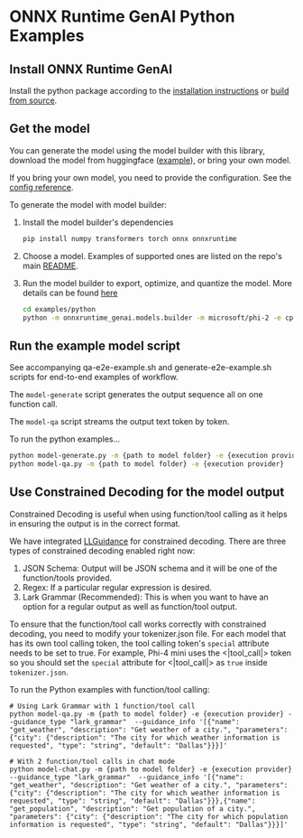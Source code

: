 # ONNX Runtime GenAI Python Examples

## Install ONNX Runtime GenAI

Install the python package according to the [installation instructions](https://onnxruntime.ai/docs/genai/howto/install) or [build from source](https://onnxruntime.ai/docs/genai/howto/build-from-source.html).

## Get the model

You can generate the model using the model builder with this library, download the model from huggingface ([example](https://github.com/microsoft/onnxruntime-genai?tab=readme-ov-file#sample-code-for-phi-3-in-python)), or bring your own model.

If you bring your own model, you need to provide the configuration. See the [config reference](https://onnxruntime.ai/docs/genai/reference/config).

To generate the model with model builder:

1. Install the model builder's dependencies

   ```bash
   pip install numpy transformers torch onnx onnxruntime
   ```

2. Choose a model. Examples of supported ones are listed on the repo's main [README](../../README.md).

3. Run the model builder to export, optimize, and quantize the model. More details can be found [here](../../src/python/py/models/README.md)

   ```bash
   cd examples/python
   python -m onnxruntime_genai.models.builder -m microsoft/phi-2 -e cpu -p int4 -o ./example-models/phi2-int4-cpu
   ```

## Run the example model script

See accompanying qa-e2e-example.sh and generate-e2e-example.sh scripts for end-to-end examples of workflow.

The `model-generate` script generates the output sequence all on one function call.

The `model-qa` script streams the output text token by token.

To run the python examples...
```bash
python model-generate.py -m {path to model folder} -e {execution provider} -pr {input prompt}
python model-qa.py -m {path to model folder} -e {execution provider}
```

## Use Constrained Decoding for the model output

Constrained Decoding is useful when using function/tool calling as it helps in ensuring the output is in the correct format.

We have integrated [LLGuidance](https://github.com/guidance-ai/llguidance) for constrained decoding. There are three types of constrained decoding enabled right now:
1. JSON Schema: Output will be JSON schema and it will be one of the function/tools provided.
2. Regex: If a particular regular expression is desired.
3. Lark Grammar (Recommended): This is when you want to have an option for a regular output as well as function/tool output.

To ensure that the function/tool call works correctly with constrained decoding, you need to modify your tokenizer.json file. For each model that has its own tool calling token, the tool calling token's `special` attribute needs to be set to true. For example, Phi-4 mini uses the <|tool_call|> token so you should set the `special` attribute for <|tool_call|> as `true` inside `tokenizer.json`.

To run the Python examples with function/tool calling:
```
# Using Lark Grammar with 1 function/tool call
python model-qa.py -m {path to model folder} -e {execution provider} --guidance_type "lark_grammar"  --guidance_info '[{"name": "get_weather", "description": "Get weather of a city.", "parameters": {"city": {"description": "The city for which weather information is requested", "type": "string", "default": "Dallas"}}}]'

# With 2 function/tool calls in chat mode
python model-chat.py -m {path to model folder} -e {execution provider} --guidance_type "lark_grammar"  --guidance_info '[{"name": "get_weather", "description": "Get weather of a city.", "parameters": {"city": {"description": "The city for which weather information is requested", "type": "string", "default": "Dallas"}}},{"name": "get_population", "description": "Get population of a city.", "parameters": {"city": {"description": "The city for which population information is requested", "type": "string", "default": "Dallas"}}}]'
```
